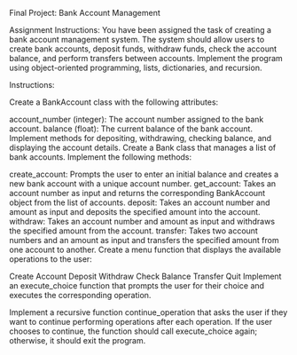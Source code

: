 Final Project: Bank Account Management

Assignment Instructions: You have been assigned the task of creating a bank account management system. The system should allow users to create bank accounts, deposit funds, withdraw funds, check the account balance, and perform transfers between accounts. Implement the program using object-oriented programming, lists, dictionaries, and recursion.

Instructions:

Create a BankAccount class with the following attributes:

account_number (integer): The account number assigned to the bank account.
balance (float): The current balance of the bank account. Implement methods for depositing, withdrawing, checking balance, and displaying the account details.
Create a Bank class that manages a list of bank accounts. Implement the following methods:

create_account: Prompts the user to enter an initial balance and creates a new bank account with a unique account number.
get_account: Takes an account number as input and returns the corresponding BankAccount object from the list of accounts.
deposit: Takes an account number and amount as input and deposits the specified amount into the account.
withdraw: Takes an account number and amount as input and withdraws the specified amount from the account.
transfer: Takes two account numbers and an amount as input and transfers the specified amount from one account to another.
Create a menu function that displays the available operations to the user:

Create Account
Deposit
Withdraw
Check Balance
Transfer
Quit
Implement an execute_choice function that prompts the user for their choice and executes the corresponding operation.

Implement a recursive function continue_operation that asks the user if they want to continue performing operations after each operation. If the user chooses to continue, the function should call execute_choice again; otherwise, it should exit the program.